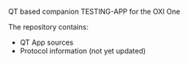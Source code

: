 QT based companion TESTING-APP for the OXI One

The repository contains:
- QT App sources
- Protocol information (not yet updated)
